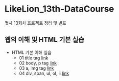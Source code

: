 # LikeLion_13th-DataCourse
멋사 13회차 프로젝트 정리 및 발표

## 웹의 이해 및 HTML 기본 실습
  * HTML 기본 이해 실습
    * 01 title tag [link](https://github.com/subineejung/LikeLion_13th-DataCourse/blob/main/web_html/01_html_title.html)
    * 02 body, p tag [link](https://github.com/subineejung/LikeLion_13th-DataCourse/blob/main/web_html/02_html_body.html)
    * 03 a, img tag [link](https://github.com/subineejung/LikeLion_13th-DataCourse/blob/main/web_html/03_html_link_img.html)
    * 04 div, span, ul, ol, li [link](https://github.com/subineejung/LikeLion_13th-DataCourse/blob/main/web_html/04_html_div_span.html)
